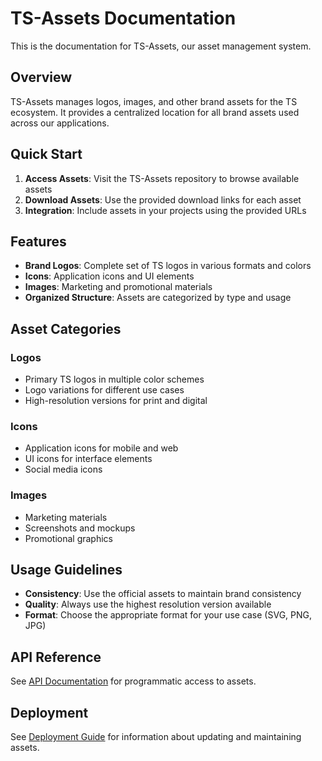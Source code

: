 # TS-Assets Documentation

This is the documentation for TS-Assets, our asset management system.

## Overview

TS-Assets manages logos, images, and other brand assets for the TS ecosystem. It provides a centralized location for all brand assets used across our applications.

## Quick Start

1. **Access Assets**: Visit the TS-Assets repository to browse available assets
2. **Download Assets**: Use the provided download links for each asset
3. **Integration**: Include assets in your projects using the provided URLs

## Features

- **Brand Logos**: Complete set of TS logos in various formats and colors
- **Icons**: Application icons and UI elements
- **Images**: Marketing and promotional materials
- **Organized Structure**: Assets are categorized by type and usage

## Asset Categories

### Logos
- Primary TS logos in multiple color schemes
- Logo variations for different use cases
- High-resolution versions for print and digital

### Icons
- Application icons for mobile and web
- UI icons for interface elements
- Social media icons

### Images
- Marketing materials
- Screenshots and mockups
- Promotional graphics

## Usage Guidelines

- **Consistency**: Use the official assets to maintain brand consistency
- **Quality**: Always use the highest resolution version available
- **Format**: Choose the appropriate format for your use case (SVG, PNG, JPG)

## API Reference

See [API Documentation](./api.md) for programmatic access to assets.

## Deployment

See [Deployment Guide](./deployment.md) for information about updating and maintaining assets. 